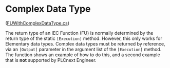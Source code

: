 # Complex Data Type
([FUWithComplexDataType.cs](FUWithComplexDataType.cs))

The return type of an IEC Function (FU) is normally determined by the return type of the static `[Execution]` method.
However, this only works for Elementary data types.
Complex data types must be returned by reference, via an `[Output]` parameter in the argument list of the `[Execution]` method.
The function shows an example of how to do this, and a second example that is **not** supported by PLCnext Engineer.